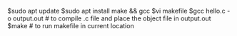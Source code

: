 $sudo apt update
$sudo apt install make && gcc
$vi makefile
$gcc hello.c -o output.out           # to compile .c file and place the object file in output.out
$make                                # to run makefile in current location
